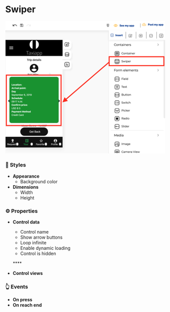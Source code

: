 # Swiper

![](../../../.gitbook/assets/captura-de-pantalla-2020-02-07-a-la-s-11.26.30.png)

### 🎨 Styles 

* **Appearance**
  * Background color
* **Dimensions**
  * Width
  * Height

### ⚙ Properties

* **Control data**

  * Control name
  * Show arrow buttons
  * Loop infinite
  * Enable dynamic loading
  * Control is hidden

  \*\*\*\*

* **Control views**

### 👆 Events

* **On press**
* **On reach end**

